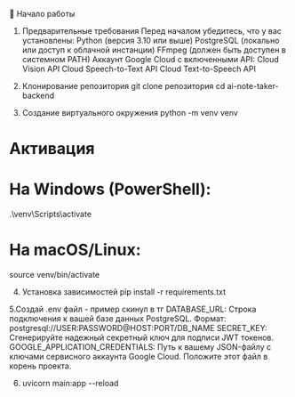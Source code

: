 🚀 Начало работы
1. Предварительные требования
  Перед началом убедитесь, что у вас установлены:
  Python (версия 3.10 или выше)
  PostgreSQL (локально или доступ к облачной инстанции)
  FFmpeg (должен быть доступен в системном PATH)
  Аккаунт Google Cloud с включенными API:
  Cloud Vision API
  Cloud Speech-to-Text API
  Cloud Text-to-Speech API


2. Клонирование репозитория
git clone репозитория
cd ai-note-taker-backend


3. Создание виртуального окружения
python -m venv venv

# Активация
# На Windows (PowerShell):
.\venv\Scripts\activate
# На macOS/Linux:
source venv/bin/activate

4. Установка зависимостей
   pip install -r requirements.txt

5.Создай .env файл - пример скинул в тг
    DATABASE_URL: Строка подключения к вашей базе данных PostgreSQL.
    Формат: postgresql://USER:PASSWORD@HOST:PORT/DB_NAME
    SECRET_KEY: Сгенерируйте надежный секретный ключ для подписи JWT токенов.
    GOOGLE_APPLICATION_CREDENTIALS: Путь к вашему JSON-файлу с ключами сервисного аккаунта Google Cloud. Положите этот файл в корень проекта.


6. uvicorn main:app --reload
